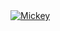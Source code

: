 <a href="https://raykacarvalho.github.io/Lista-de-tarefas-Mickey/">
  <img src="https://github.com/RaykaCarvalho/Lista-de-tarefas-Mickey/assets/166849999/b1462867-4668-482b-a6f6-196ab8b2e287" alt="Mickey">
</a>
